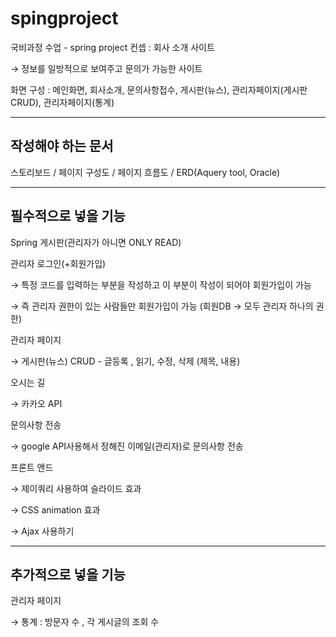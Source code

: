 # spingproject
국비과정 수업 - spring project
컨셉 : 회사 소개 사이트 

→ 정보를 일방적으로 보여주고 문의가 가능한 사이트 

화면 구성 : 메인화면, 회사소개, 문의사항접수, 게시판(뉴스), 관리자페이지(게시판CRUD), 관리자페이지(통계)

-----------------------------------------------------------------------------------

## 작성해야 하는 문서

스토리보드  / 페이지 구성도  / 페이지 흐름도 / ERD(Aquery tool, Oracle)


-----------------------------------------------------------------------------------

## 필수적으로 넣을 기능

Spring 게시판(관리자가 아니면 ONLY READ)

관리자 로그인(+회원가입) 

→ 특정 코드를 입력하는 부분을 작성하고 이 부분이 작성이 되어야 회원가입이 가능 

→ 즉 관리자 권한이 있는 사람들만 회원가입이 가능 (회원DB → 모두 관리자 하나의 권한) 

관리자 페이지 

→ 게시판(뉴스) CRUD - 글등록 , 읽기, 수정, 삭제 (제목, 내용)

오시는 길 

→ 카카오 API

문의사항 전송

→ google API사용해서 정해진 이메일(관리자)로 문의사항 전송

프론트 앤드

→ 제이쿼리 사용하여 슬라이드 효과 

→ CSS animation 효과

→ Ajax 사용하기 


-----------------------------------------------------------------------------------

## 추가적으로 넣을 기능

관리자 페이지 

→ 통계 : 방문자 수 , 각 게시글의 조회 수

